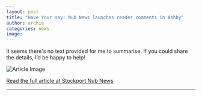 ```yaml
---
layout: post
title: "Have Your say: Nub News launches reader comments in Ashby"
author: archie
categories: news
image: 
---
```

It seems there's no text provided for me to summarise. If you could share the details, I’d be happy to help!

![Article Image]()

[Read the full article at Stockport Nub News](https://stockport.nub.news/news/local-news/have-your-say-nub-news-launches-reader-comments-in-ashby-274055)

---
